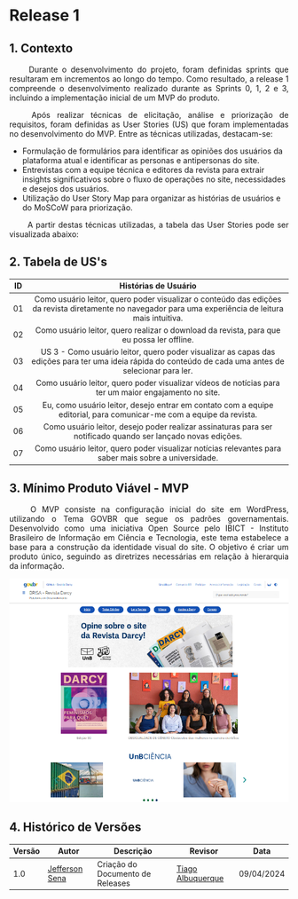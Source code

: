 # Release 1

## 1. Contexto
<p align="justify">&emsp;&emsp; Durante o desenvolvimento do projeto, foram definidas sprints que resultaram em incrementos ao longo do tempo. Como resultado, a release 1 compreende o desenvolvimento realizado durante as Sprints 0, 1, 2 e 3, incluindo a implementação inicial de um MVP do produto.  </p> 
<p align="justify">&emsp;&emsp; Após realizar técnicas de elicitação, análise e priorização de requisitos, foram definidas as User Stories (US) que foram implementadas no desenvolvimento do MVP. Entre as técnicas utilizadas, destacam-se: </p> 

- Formulação de formulários para identificar as opiniões dos usuários da plataforma atual e identificar as personas e antipersonas do site.
- Entrevistas com a equipe técnica e editores da revista para extrair insights significativos sobre o fluxo de operações no site, necessidades e desejos dos usuários.
- Utilização do User Story Map para organizar as histórias de usuários e do MoSCoW para priorização.

<p align="justify">&emsp;&emsp; A partir destas técnicas utilizadas, a tabela das User Stories pode ser visualizada abaixo: </p> 

## 2. Tabela de US's
<center> 

|    **ID**  |      **Histórias de Usuário**          |
| :-----: |    :-----------------: |
|    01   |    Como usuário leitor, quero poder visualizar o conteúdo das edições da revista diretamente no navegador para uma  experiência de leitura mais intuitiva.   |
|    02   |    Como usuário leitor, quero realizar o download da revista, para que eu possa ler offline.   |
|    03   |    US 3 - Como usuário leitor, quero poder visualizar as capas das edições para ter uma ideia rápida do conteúdo de cada uma antes de selecionar para ler.   |
|    04   |    Como usuário leitor, quero poder visualizar vídeos de notícias para ter um maior engajamento no site.   |
|    05   |    Eu, como usuário leitor, desejo entrar em contato com a equipe editorial, para comunicar-me com a equipe da revista.   |
|    06   |    Como usuário leitor, desejo poder realizar assinaturas para ser notificado quando ser lançado novas edições.   |
|    07   |    Como usuário leitor, quero poder visualizar notícias relevantes para saber mais sobre a universidade.   |

</center>

## 3. Mínimo Produto Viável - MVP
<p align="justify">&emsp;&emsp; O MVP consiste na configuração inicial do site em WordPress, utilizando o Tema GOVBR que segue os padrões governamentais. Desenvolvido como uma iniciativa Open Source pelo IBICT - Instituto Brasileiro de Informação em Ciência e Tecnologia, este tema estabelece a base para a construção da identidade visual do site. O objetivo é criar um produto único, seguindo as diretrizes necessárias em relação à hierarquia da informação.</p> 

![mvp](/assets/mvp.png)


## 4. Histórico de Versões
| Versão | Autor | Descrição | Revisor | Data |
| -------| ----- | --------- | ---- | ----- |
| 1.0    | [Jefferson Sena](https://github.com/JeffersonSenaa) | Criação do Documento de Releases | [Tiago Albuquerque](https://github.com/Tiago1604)| 09/04/2024 |
   